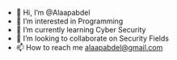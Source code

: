 - 👋 Hi, I’m @Alaapabdel
- 👀 I’m interested in Programming
- 🌱 I’m currently learning Cyber Security
- 💞️ I’m looking to collaborate on Security Fields
- 📫 How to reach me alaapabdel@gmail.com

<!---
Alaapabdel/Alaapabdel is a ✨ special ✨ repository because its `README.md` (this file) appears on your GitHub profile.
You can click the Preview link to take a look at your changes.
--->

